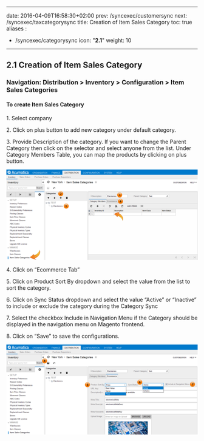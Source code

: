
---
date: 2016-04-09T16:58:30+02:00
prev: /syncexec/customersync
next: /syncexec/taxcategorysync
title: Creation of Item Sales Category
toc: true
aliases :
  - /syncexec/categorysync
icon: "<b>2.1</b>"
weight: 10
---

## 2.1 Creation of Item Sales Category

### Navigation: Distribution > Inventory > Configuration > Item Sales Categories

#### To create Item Sales Category


  <p>1. Select company</p>
  <p>2. Click on plus button to add new category under default category.</p>
  <p>3. Provide Description of the category. If you want to change the Parent Category then click on the selector
and select anyone from the list. Under Category Members Table, you can map the products by clicking on
plus button.</p>

![Creation of Item Sales Category](images/creation-of-item-sales-category-1.png?classes=shadow)

  <p>4. Click on “Ecommerce Tab”</p>
  <p>5. Click on Product Sort By dropdown and select the value from the list to sort the category.</p>
  <p>6. Click on Sync Status dropdown and select the value “Active” or “Inactive” to include or exclude the
category during the Category Sync</p>
  <p>7. Select the checkbox Include in Navigation Menu if the Category should be displayed in the navigation
menu on Magento frontend.</p>
  <p>8. Click on “Save” to save the configurations.</p>
</ol>

![Creation of Item Sales Category](images/creation-of-item-sales-category-2.png?classes=shadow)

